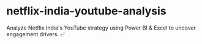 # netflix-india-youtube-analysis
Analyze Netflix India's YouTube strategy using Power BI &amp; Excel to uncover engagement drivers. ✅
